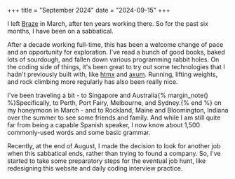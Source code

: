 +++
title = "September 2024"
date = "2024-09-15"
+++

I left [Braze](https://www.braze.com) in March, after ten years working there. So for the past six months, I have been on a sabbatical.

After a decade working full-time, this has been a welcome change of pace and an opportunity for exploration. I've read a bunch of good books, baked lots of sourdough, and fallen down various programming rabbit holes. On the coding side of things, it's been great to try out some technologies that I hadn't previously built with, like [htmx](https://htmx.org/) and [axum](https://github.com/tokio-rs/axum). Running, lifting weights, and rock climbing more regularly has also been really nice.

I've been traveling a bit - to Singapore and Australia{% margin_note() %}Specifically, to Perth, Port Fairy, Melbourne, and Sydney.{% end %} on my honeymoon in March - and to Rockland, Maine and Bloomington, Indiana over the summer to see some friends and family. And while I am still quite far from being a capable Spanish speaker, I now know about 1,500 commonly-used words and some basic grammar.

Recently, at the end of August, I made the decision to look for another job when this sabbatical ends, rather than trying to found a company. So, I've started to take some preparatory steps for the eventual job hunt, like redesigning this website and daily coding interview practice.
